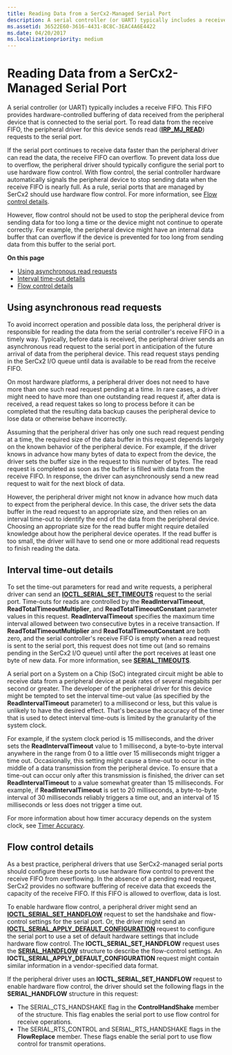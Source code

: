 ```yaml
---
title: Reading Data from a SerCx2-Managed Serial Port
description: A serial controller (or UART) typically includes a receive FIFO.
ms.assetid: 36522E60-3616-4431-8C8C-3EAC4A6E4422
ms.date: 04/20/2017
ms.localizationpriority: medium
---
```


# Reading Data from a SerCx2-Managed Serial Port

A serial controller (or UART) typically includes a receive FIFO. This FIFO provides hardware-controlled buffering of data received from the peripheral device that is connected to the serial port. To read data from the receive FIFO, the peripheral driver for this device sends read ([**IRP\_MJ\_READ**](https://docs.microsoft.com/previous-versions/ff546883(v=vs.85))) requests to the serial port.

If the serial port continues to receive data faster than the peripheral driver can read the data, the receive FIFO can overflow. To prevent data loss due to overflow, the peripheral driver should typically configure the serial port to use hardware flow control. With flow control, the serial controller hardware automatically signals the peripheral device to stop sending data when the receive FIFO is nearly full. As a rule, serial ports that are managed by SerCx2 should use hardware flow control. For more information, see [Flow control details](#flow-control-details).

However, flow control should not be used to stop the peripheral device from sending data for too long a time or the device might not continue to operate correctly. For example, the peripheral device might have an internal data buffer that can overflow if the device is prevented for too long from sending data from this buffer to the serial port.

**On this page**

- [Using asynchronous read requests](#using-asynchronous-read-requests)
- [Interval time-out details](#interval-time-out-details)
- [Flow control details](#flow-control-details)

## Using asynchronous read requests

To avoid incorrect operation and possible data loss, the peripheral driver is responsible for reading the data from the serial controller's receive FIFO in a timely way. Typically, before data is received, the peripheral driver sends an asynchronous read request to the serial port in anticipation of the future arrival of data from the peripheral device. This read request stays pending in the SerCx2 I/O queue until data is available to be read from the receive FIFO.

On most hardware platforms, a peripheral driver does not need to have more than one such read request pending at a time. In rare cases, a driver might need to have more than one outstanding read request if, after data is received, a read request takes so long to process before it can be completed that the resulting data backup causes the peripheral device to lose data or otherwise behave incorrectly.

Assuming that the peripheral driver has only one such read request pending at a time, the required size of the data buffer in this request depends largely on the known behavior of the peripheral device. For example, if the driver knows in advance how many bytes of data to expect from the device, the driver sets the buffer size in the request to this number of bytes. The read request is completed as soon as the buffer is filled with data from the receive FIFO. In response, the driver can asynchronously send a new read request to wait for the next block of data.

However, the peripheral driver might not know in advance how much data to expect from the peripheral device. In this case, the driver sets the data buffer in the read request to an appropriate size, and then relies on an interval time-out to identify the end of the data from the peripheral device. Choosing an appropriate size for the read buffer might require detailed knowledge about how the peripheral device operates. If the read buffer is too small, the driver will have to send one or more additional read requests to finish reading the data.

## Interval time-out details


To set the time-out parameters for read and write requests, a peripheral driver can send an [**IOCTL\_SERIAL\_SET\_TIMEOUTS**](https://docs.microsoft.com/windows-hardware/drivers/ddi/content/ntddser/ni-ntddser-ioctl_serial_set_timeouts) request to the serial port. Time-outs for reads are controlled by the **ReadIntervalTimeout**, **ReadTotalTimeoutMultiplier**, and **ReadTotalTimeoutConstant** parameter values in this request. **ReadIntervalTimeout** specifies the maximum time interval allowed between two consecutive bytes in a receive transaction. If **ReadTotalTimeoutMultiplier** and **ReadTotalTimeoutConstant** are both zero, and the serial controller's receive FIFO is empty when a read request is sent to the serial port, this request does not time out (and so remains pending in the SerCx2 I/O queue) until after the port receives at least one byte of new data. For more information, see [**SERIAL\_TIMEOUTS**](https://docs.microsoft.com/windows-hardware/drivers/ddi/content/ntddser/ns-ntddser-_serial_timeouts).

A serial port on a System on a Chip (SoC) integrated circuit might be able to receive data from a peripheral device at peak rates of several megabits per second or greater. The developer of the peripheral driver for this device might be tempted to set the interval time-out value (as specified by the **ReadIntervalTimeout** parameter) to a millisecond or less, but this value is unlikely to have the desired effect. That's because the accuracy of the timer that is used to detect interval time-outs is limited by the granularity of the system clock.

For example, if the system clock period is 15 milliseconds, and the driver sets the **ReadIntervalTimeout** value to 1 millisecond, a byte-to-byte interval anywhere in the range from 0 to a little over 15 milliseconds might trigger a time out. Occasionally, this setting might cause a time-out to occur in the middle of a data transmission from the peripheral device. To ensure that a time-out can occur only after this transmission is finished, the driver can set **ReadIntervalTimeout** to a value somewhat greater than 15 milliseconds. For example, if **ReadIntervalTimeout** is set to 20 milliseconds, a byte-to-byte interval of 30 milliseconds reliably triggers a time out, and an interval of 15 milliseconds or less does not trigger a time out.

For more information about how timer accuracy depends on the system clock, see [Timer Accuracy](https://docs.microsoft.com/windows-hardware/drivers/kernel/timer-accuracy).

## Flow control details


As a best practice, peripheral drivers that use SerCx2-managed serial ports should configure these ports to use hardware flow control to prevent the receive FIFO from overflowing. In the absence of a pending read request, SerCx2 provides no software buffering of receive data that exceeds the capacity of the receive FIFO. If this FIFO is allowed to overflow, data is lost.

To enable hardware flow control, a peripheral driver might send an [**IOCTL\_SERIAL\_SET\_HANDFLOW**](https://docs.microsoft.com/windows-hardware/drivers/ddi/content/ntddser/ni-ntddser-ioctl_serial_set_handflow) request to set the handshake and flow-control settings for the serial port. Or, the driver might send an [**IOCTL\_SERIAL\_APPLY\_DEFAULT\_CONFIGURATION**](https://docs.microsoft.com/windows-hardware/drivers/ddi/content/ntddser/ni-ntddser-ioctl_serial_apply_default_configuration) request to configure the serial port to use a set of default hardware settings that include hardware flow control. The **IOCTL\_SERIAL\_SET\_HANDFLOW** request uses the [**SERIAL\_HANDFLOW**](https://docs.microsoft.com/windows-hardware/drivers/ddi/content/ntddser/ns-ntddser-_serial_handflow) structure to describe the flow-control settings. An **IOCTL\_SERIAL\_APPLY\_DEFAULT\_CONFIGURATION** request might contain similar information in a vendor-specified data format.

If the peripheral driver uses an **IOCTL\_SERIAL\_SET\_HANDFLOW** request to enable hardware flow control, the driver should set the following flags in the **SERIAL\_HANDFLOW** structure in this request:

- The SERIAL\_CTS\_HANDSHAKE flag in the **ControlHandShake** member of the structure. This flag enables the serial port to use flow control for receive operations.
- The SERIAL\_RTS\_CONTROL and SERIAL\_RTS\_HANDSHAKE flags in the **FlowReplace** member. These flags enable the serial port to use flow control for transmit operations.
